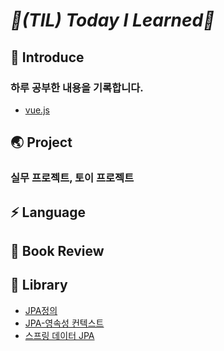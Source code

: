 # _📌(TIL) Today I Learned📌_


## 📣 Introduce
### 하루 공부한 내용을 기록합니다.
* [vue.js](https://github.com/js988174/TIL/tree/main/vue.js)



## 🌏 Project
### 실무 프로젝트, 토이 프로젝트



## ⚡ Language



## 📘 Book Review


## 📒 Library
* [JPA정의](https://rudtjs49.tistory.com/entry/JPA%EB%A5%BC-%EC%82%AC%EC%9A%A9%ED%95%B4%EC%95%BC-%ED%95%98%EB%8A%94-%EC%9D%B4%EC%9C%A0)
* [JPA-영속성 컨텍스트](https://rudtjs49.tistory.com/entry/JPA-%EC%98%81%EC%86%8D%EC%84%B1-%EC%BB%A8%ED%85%8D%EC%8A%A4%ED%8A%B8%EB%9E%80)
* [스프링 데이터 JPA](https://rudtjs49.tistory.com/entry/%EC%8A%A4%ED%94%84%EB%A7%81-%EB%8D%B0%EC%9D%B4%ED%84%B0-JPA-1)
